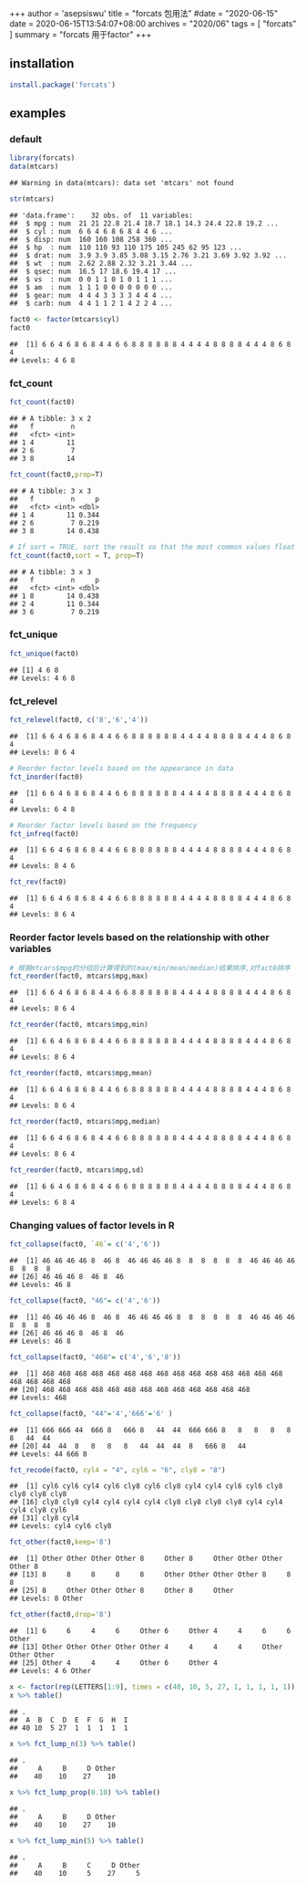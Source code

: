 +++
author = 'asepsiswu'
title = "forcats 包用法"
#date = "2020-06-15"
date = 2020-06-15T13:54:07+08:00
archives = "2020/06" 
tags = [ "forcats" ]
summary = "forcats 用于factor"
+++
## installation
```R
install.package('forcats')
```

## examples
### default

```r
library(forcats)
data(mtcars)
```

```
## Warning in data(mtcars): data set 'mtcars' not found
```

```r
str(mtcars)
```

```
## 'data.frame':	32 obs. of  11 variables:
##  $ mpg : num  21 21 22.8 21.4 18.7 18.1 14.3 24.4 22.8 19.2 ...
##  $ cyl : num  6 6 4 6 8 6 8 4 4 6 ...
##  $ disp: num  160 160 108 258 360 ...
##  $ hp  : num  110 110 93 110 175 105 245 62 95 123 ...
##  $ drat: num  3.9 3.9 3.85 3.08 3.15 2.76 3.21 3.69 3.92 3.92 ...
##  $ wt  : num  2.62 2.88 2.32 3.21 3.44 ...
##  $ qsec: num  16.5 17 18.6 19.4 17 ...
##  $ vs  : num  0 0 1 1 0 1 0 1 1 1 ...
##  $ am  : num  1 1 1 0 0 0 0 0 0 0 ...
##  $ gear: num  4 4 4 3 3 3 3 4 4 4 ...
##  $ carb: num  4 4 1 1 2 1 4 2 2 4 ...
```

```r
fact0 <- factor(mtcars$cyl)
fact0
```

```
##  [1] 6 6 4 6 8 6 8 4 4 6 6 8 8 8 8 8 8 4 4 4 4 8 8 8 8 4 4 4 8 6 8 4
## Levels: 4 6 8
```
### fct_count

```r
fct_count(fact0)
```

```
## # A tibble: 3 x 2
##   f         n
##   <fct> <int>
## 1 4        11
## 2 6         7
## 3 8        14
```

```r
fct_count(fact0,prop=T)
```

```
## # A tibble: 3 x 3
##   f         n     p
##   <fct> <int> <dbl>
## 1 4        11 0.344
## 2 6         7 0.219
## 3 8        14 0.438
```

```r
# If sort = TRUE, sort the result so that the most common values float to the top.
fct_count(fact0,sort = T, prop=T)
```

```
## # A tibble: 3 x 3
##   f         n     p
##   <fct> <int> <dbl>
## 1 8        14 0.438
## 2 4        11 0.344
## 3 6         7 0.219
```

###  fct_unique 

```r
fct_unique(fact0)
```

```
## [1] 4 6 8
## Levels: 4 6 8
```

###  fct_relevel

```r
fct_relevel(fact0, c('8','6','4'))
```

```
##  [1] 6 6 4 6 8 6 8 4 4 6 6 8 8 8 8 8 8 4 4 4 4 8 8 8 8 4 4 4 8 6 8 4
## Levels: 8 6 4
```

```r
# Reorder factor levels based on the appearance in data
fct_inorder(fact0) 
```

```
##  [1] 6 6 4 6 8 6 8 4 4 6 6 8 8 8 8 8 8 4 4 4 4 8 8 8 8 4 4 4 8 6 8 4
## Levels: 6 4 8
```

```r
# Reorder factor levels based on the frequency
fct_infreq(fact0)
```

```
##  [1] 6 6 4 6 8 6 8 4 4 6 6 8 8 8 8 8 8 4 4 4 4 8 8 8 8 4 4 4 8 6 8 4
## Levels: 8 4 6
```

```r
fct_rev(fact0)
```

```
##  [1] 6 6 4 6 8 6 8 4 4 6 6 8 8 8 8 8 8 4 4 4 4 8 8 8 8 4 4 4 8 6 8 4
## Levels: 8 6 4
```

### Reorder factor levels based on the relationship with other variables

```r
# 根据mtcars$mpg的分组后计算得到的(max/min/mean/median)结果排序,对fact0排序
fct_reorder(fact0, mtcars$mpg,max)
```

```
##  [1] 6 6 4 6 8 6 8 4 4 6 6 8 8 8 8 8 8 4 4 4 4 8 8 8 8 4 4 4 8 6 8 4
## Levels: 8 6 4
```

```r
fct_reorder(fact0, mtcars$mpg,min)
```

```
##  [1] 6 6 4 6 8 6 8 4 4 6 6 8 8 8 8 8 8 4 4 4 4 8 8 8 8 4 4 4 8 6 8 4
## Levels: 8 6 4
```

```r
fct_reorder(fact0, mtcars$mpg,mean)
```

```
##  [1] 6 6 4 6 8 6 8 4 4 6 6 8 8 8 8 8 8 4 4 4 4 8 8 8 8 4 4 4 8 6 8 4
## Levels: 8 6 4
```

```r
fct_reorder(fact0, mtcars$mpg,median)
```

```
##  [1] 6 6 4 6 8 6 8 4 4 6 6 8 8 8 8 8 8 4 4 4 4 8 8 8 8 4 4 4 8 6 8 4
## Levels: 8 6 4
```

```r
fct_reorder(fact0, mtcars$mpg,sd)
```

```
##  [1] 6 6 4 6 8 6 8 4 4 6 6 8 8 8 8 8 8 4 4 4 4 8 8 8 8 4 4 4 8 6 8 4
## Levels: 6 8 4
```

### Changing values of factor levels in R

```r
fct_collapse(fact0, `46`= c('4','6'))
```

```
##  [1] 46 46 46 46 8  46 8  46 46 46 46 8  8  8  8  8  8  46 46 46 46 8  8  8  8 
## [26] 46 46 46 8  46 8  46
## Levels: 46 8
```

```r
fct_collapse(fact0, "46"= c('4','6'))
```

```
##  [1] 46 46 46 46 8  46 8  46 46 46 46 8  8  8  8  8  8  46 46 46 46 8  8  8  8 
## [26] 46 46 46 8  46 8  46
## Levels: 46 8
```

```r
fct_collapse(fact0, "468"= c('4','6','8'))
```

```
##  [1] 468 468 468 468 468 468 468 468 468 468 468 468 468 468 468 468 468 468 468
## [20] 468 468 468 468 468 468 468 468 468 468 468 468 468
## Levels: 468
```

```r
fct_collapse(fact0, "44"='4','666'='6' )
```

```
##  [1] 666 666 44  666 8   666 8   44  44  666 666 8   8   8   8   8   8   44  44 
## [20] 44  44  8   8   8   8   44  44  44  8   666 8   44 
## Levels: 44 666 8
```

```r
fct_recode(fact0, cyl4 = "4", cyl6 = "6", cly8 = "8") 
```

```
##  [1] cyl6 cyl6 cyl4 cyl6 cly8 cyl6 cly8 cyl4 cyl4 cyl6 cyl6 cly8 cly8 cly8 cly8
## [16] cly8 cly8 cyl4 cyl4 cyl4 cyl4 cly8 cly8 cly8 cly8 cyl4 cyl4 cyl4 cly8 cyl6
## [31] cly8 cyl4
## Levels: cyl4 cyl6 cly8
```

```r
fct_other(fact0,keep='8')
```

```
##  [1] Other Other Other Other 8     Other 8     Other Other Other Other 8    
## [13] 8     8     8     8     8     Other Other Other Other 8     8     8    
## [25] 8     Other Other Other 8     Other 8     Other
## Levels: 8 Other
```

```r
fct_other(fact0,drop='8')
```

```
##  [1] 6     6     4     6     Other 6     Other 4     4     6     6     Other
## [13] Other Other Other Other Other 4     4     4     4     Other Other Other
## [25] Other 4     4     4     Other 6     Other 4    
## Levels: 4 6 Other
```

```r
x <- factor(rep(LETTERS[1:9], times = c(40, 10, 5, 27, 1, 1, 1, 1, 1)))
x %>% table()
```

```
## .
##  A  B  C  D  E  F  G  H  I 
## 40 10  5 27  1  1  1  1  1
```

```r
x %>% fct_lump_n(3) %>% table()
```

```
## .
##     A     B     D Other 
##    40    10    27    10
```

```r
x %>% fct_lump_prop(0.10) %>% table()
```

```
## .
##     A     B     D Other 
##    40    10    27    10
```

```r
x %>% fct_lump_min(5) %>% table()
```

```
## .
##     A     B     C     D Other 
##    40    10     5    27     5
```
